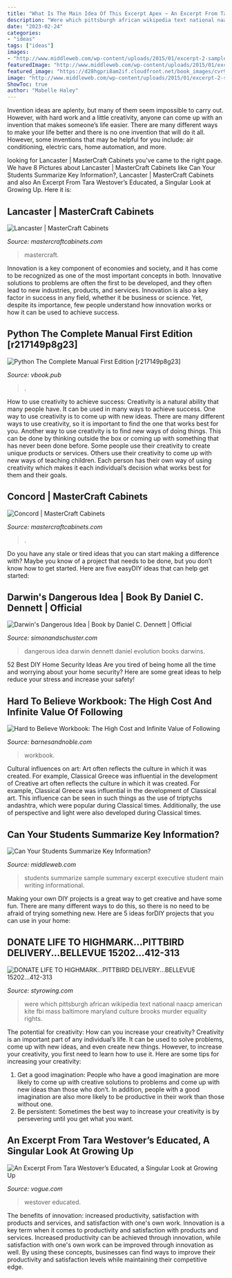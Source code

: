 ```yaml
---
title: "What Is The Main Idea Of This Excerpt Apex ~ An Excerpt From Tara Westover’s Educated, A Singular Look At Growing Up"
description: "Were which pittsburgh african wikipedia text national naacp american kite fbi mass baltimore maryland culture brooks murder equality rights"
date: "2023-02-24"
categories:
- "ideas"
tags: ["ideas"]
images:
- "http://www.middleweb.com/wp-content/uploads/2015/01/excerpt-2-sample-1.jpg"
featuredImage: "http://www.middleweb.com/wp-content/uploads/2015/01/excerpt-2-sample-1.jpg"
featured_image: "https://d28hgpri8am2if.cloudfront.net/book_images/cvr9780684824710_9780684824710_hr.jpg"
image: "http://www.middleweb.com/wp-content/uploads/2015/01/excerpt-2-sample-1.jpg"
ShowToc: true
author: "Mabelle Haley"
---
```



Invention ideas are aplenty, but many of them seem impossible to carry out. However, with hard work and a little creativity, anyone can come up with an invention that makes someone’s life easier. There are many different ways to make your life better and there is no one invention that will do it all. However, some inventions that may be helpful for you include: air conditioning, electric cars, home automation, and more.

	

		
looking for Lancaster | MasterCraft Cabinets you've came to the right page. We have 8 Pictures about Lancaster | MasterCraft Cabinets like Can Your Students Summarize Key Information?, Lancaster | MasterCraft Cabinets and also An Excerpt From Tara Westover’s Educated, a Singular Look at Growing Up. Here it is:
		
    
## Lancaster | MasterCraft Cabinets

<img loading=lazy src="https://www.mastercraftcabinets.com/wp-content/uploads/2019/03/Lancaster-3.jpg" onerror="this.onerror=null;this.src='https://tse2.mm.bing.net/th?id=OIP.416M4G6RMAsox3rfj_FVCQHaKp&amp;pid=15.1';" alt="Lancaster | MasterCraft Cabinets">

_Source: mastercraftcabinets.com_

>mastercraft. 

	

Innovation is a key component of economies and society, and it has come to be recognized as one of the most important concepts in both. Innovative solutions to problems are often the first to be developed, and they often lead to new industries, products, and services. Innovation is also a key factor in success in any field, whether it be business or science. Yet, despite its importance, few people understand how innovation works or how it can be used to achieve success.

    
## Python The Complete Manual First Edition [r217149p8g23]

<img loading=lazy src="https://vbook.pub/img/crop/300x300/qwy1jl04x3wm.jpg" onerror="this.onerror=null;this.src='https://tse4.mm.bing.net/th?id=OIP.AaOGqqV1glDluGhGpEsxTAAAAA&amp;pid=15.1';" alt="Python The Complete Manual First Edition [r217149p8g23]">

_Source: vbook.pub_

>. 

	

How to use creativity to achieve success:
Creativity is a natural ability that many people have. It can be used in many ways to achieve success. One way to use creativity is to come up with new ideas. There are many different ways to use creativity, so it is important to find the one that works best for you. Another way to use creativity is to find new ways of doing things. This can be done by thinking outside the box or coming up with something that has never been done before. Some people use their creativity to create unique products or services. Others use their creativity to come up with new ways of teaching children. Each person has their own way of using creativity which makes it each individual’s decision what works best for them and their goals.

    
## Concord | MasterCraft Cabinets

<img loading=lazy src="https://www.mastercraftcabinets.com/wp-content/uploads/2019/03/Concord-5.jpg" onerror="this.onerror=null;this.src='https://tse1.mm.bing.net/th?id=OIP.mJTOalr2jDxyTkQutFiomwHaKD&amp;pid=15.1';" alt="Concord | MasterCraft Cabinets">

_Source: mastercraftcabinets.com_

>. 

	

Do you have any stale or tired ideas that you can start making a difference with? Maybe you know of a project that needs to be done, but you don’t know how to get started. Here are five easyDIY ideas that can help get started: 

    
## Darwin&#039;s Dangerous Idea | Book By Daniel C. Dennett | Official

<img loading=lazy src="https://d28hgpri8am2if.cloudfront.net/book_images/cvr9780684824710_9780684824710_hr.jpg" onerror="this.onerror=null;this.src='https://tse4.mm.bing.net/th?id=OIP.FfiwoI_H45Mxs907cRJAuAHaLN&amp;pid=15.1';" alt="Darwin&#039;s Dangerous Idea | Book by Daniel C. Dennett | Official">

_Source: simonandschuster.com_

>dangerous idea darwin dennett daniel evolution books darwins. 

	

52 Best DIY Home Security Ideas
Are you tired of being home all the time and worrying about your home security? Here are some great ideas to help reduce your stress and increase your safety!

    
## Hard To Believe Workbook: The High Cost And Infinite Value Of Following

<img loading=lazy src="https://prodimage.images-bn.com/pimages/9780785263463_p0_v15_s550x406.jpg" onerror="this.onerror=null;this.src='https://tse2.mm.bing.net/th?id=OIP.3gvKnW9m0pMYqs7mBkgyFQAAAA&amp;pid=15.1';" alt="Hard to Believe Workbook: The High Cost and Infinite Value of Following">

_Source: barnesandnoble.com_

>workbook. 

	

Cultural influences on art: Art often reflects the culture in which it was created. For example, Classical Greece was influential in the development of
Creative art often reflects the culture in which it was created. For example, Classical Greece was influential in the development of Classical art. This influence can be seen in such things as the use of triptychs andashtra, which were popular during Classical times. Additionally, the use of perspective and light were also developed during Classical times.

    
## Can Your Students Summarize Key Information?

<img loading=lazy src="http://www.middleweb.com/wp-content/uploads/2015/01/excerpt-2-sample-1.jpg" onerror="this.onerror=null;this.src='https://tse1.mm.bing.net/th?id=OIP.KzsKee44uut_ZVAJOLXNKQHaN9&amp;pid=15.1';" alt="Can Your Students Summarize Key Information?">

_Source: middleweb.com_

>students summarize sample summary excerpt executive student main writing informational. 

	

Making your own DIY projects is a great way to get creative and have some fun. There are many different ways to do this, so there is no need to be afraid of trying something new. Here are 5 ideas forDIY projects that you can use in your home: 

    
## DONATE LIFE TO HIGHMARK...PITTBIRD DELIVERY...BELLEVUE 15202...412-313

<img loading=lazy src="http://styrowing.com/images/HoytSubscribe.jpg" onerror="this.onerror=null;this.src='https://tse1.mm.bing.net/th?id=OIP.waS_uGRnFBZ8MhNiiTn59QHaFj&amp;pid=15.1';" alt="DONATE LIFE TO HIGHMARK...PITTBIRD DELIVERY...BELLEVUE 15202...412-313">

_Source: styrowing.com_

>were which pittsburgh african wikipedia text national naacp american kite fbi mass baltimore maryland culture brooks murder equality rights. 

	

The potential for creativity: How can you increase your creativity?
Creativity is an important part of any individual’s life. It can be used to solve problems, come up with new ideas, and even create new things. However, to increase your creativity, you first need to learn how to use it. Here are some tips for increasing your creativity: 
1. Get a good imagination: People who have a good imagination are more likely to come up with creative solutions to problems and come up with new ideas than those who don’t. In addition, people with a good imagination are also more likely to be productive in their work than those without one. 
2. Be persistent: Sometimes the best way to increase your creativity is by persevering until you get what you want.

    
## An Excerpt From Tara Westover’s Educated, A Singular Look At Growing Up

<img loading=lazy src="https://assets.vogue.com/photos/5a871ee4966d3031b95c9ace/16:9/w_1280,c_limit/00-social-tara-westover.jpg?mbid=social_retweet" onerror="this.onerror=null;this.src='https://tse4.mm.bing.net/th?id=OIP.AYMcXAzkIOgJIn1VAzkSSwHaEK&amp;pid=15.1';" alt="An Excerpt From Tara Westover’s Educated, a Singular Look at Growing Up">

_Source: vogue.com_

>westover educated. 

	

The benefits of innovation: increased productivity, satisfaction with products and services, and satisfaction with one's own work.
Innovation is a key term when it comes to productivity and satisfaction with products and services. Increased productivity can be achieved through innovation, while satisfaction with one's own work can be improved through innovation as well. By using these concepts, businesses can find ways to improve their productivity and satisfaction levels while maintaining their competitive edge.

